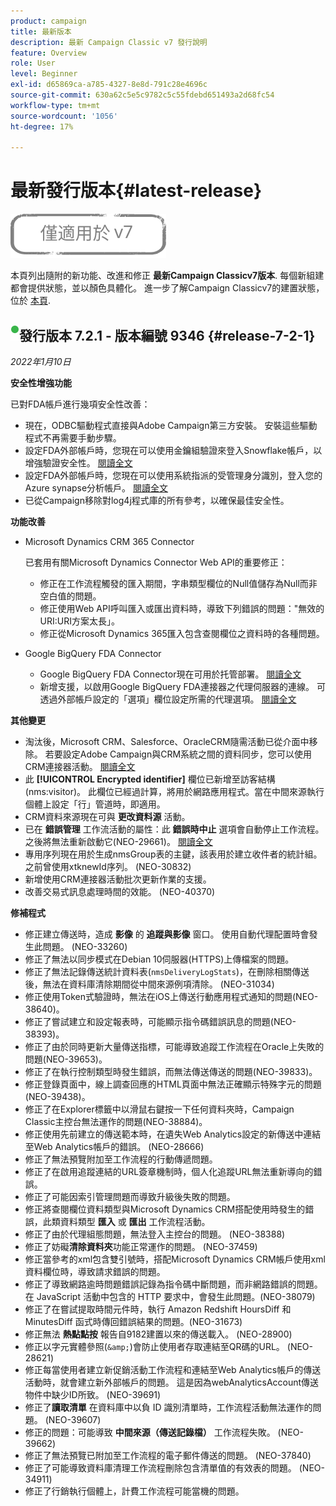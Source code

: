 ```yaml
---
product: campaign
title: 最新版本
description: 最新 Campaign Classic v7 發行說明
feature: Overview
role: User
level: Beginner
exl-id: d65869ca-a785-4327-8e8d-791c28e4696c
source-git-commit: 630a62c5e5c9782c5c55fdebd651493a2d68fc54
workflow-type: tm+mt
source-wordcount: '1056'
ht-degree: 17%

---
```


# 最新發行版本{#latest-release}

![](../../assets/v7-only.svg)

本頁列出隨附的新功能、改進和修正 **最新Campaign Classicv7版本**. 每個新組建都會提供狀態，並以顏色具體化。 進一步了解Campaign Classicv7的建置狀態，位於 [本頁](rn-overview.md).

## ![](assets/do-not-localize/green_2.png)發行版本 7.2.1 - 版本編號 9346 {#release-7-2-1}

_2022年1月10日_

**安全性增強功能**

已對FDA帳戶進行幾項安全性改善：

* 現在，ODBC驅動程式直接與Adobe Campaign第三方安裝。 安裝這些驅動程式不再需要手動步驟。
* 設定FDA外部帳戶時，您現在可以使用金鑰組驗證來登入Snowflake帳戶，以增強驗證安全性。 [閱讀全文](../../installation/using/configure-fda-snowflake.md)
* 設定FDA外部帳戶時，您現在可以使用系統指派的受管理身分識別，登入您的Azure synapse分析帳戶。 [閱讀全文](../../installation/using/configure-fda-synapse.md#azure-external)
* 已從Campaign移除對log4j程式庫的所有參考，以確保最佳安全性。

**功能改善**

* Microsoft Dynamics CRM 365 Connector

   已套用有關Microsoft Dynamics Connector Web API的重要修正：

   * 修正在工作流程觸發的匯入期間，字串類型欄位的Null值儲存為Null而非空白值的問題。
   * 修正使用Web API呼叫匯入或匯出資料時，導致下列錯誤的問題：&quot;無效的URI:URI方案太長」。
   * 修正從Microsoft Dynamics 365匯入包含查閱欄位之資料時的各種問題。

* Google BigQuery FDA Connector

   * Google BigQuery FDA Connector現在可用於托管部署。 [閱讀全文](../../installation/using/configure-fda-google-big-query.md)
   * 新增支援，以啟用Google BigQuery FDA連接器之代理伺服器的連線。 可透過外部帳戶設定的「選項」欄位設定所需的代理選項。 [閱讀全文](../../installation/using/configure-fda-google-big-query.md#google-external)

**其他變更**

* 淘汰後，Microsoft CRM、Salesforce、OracleCRM隨需活動已從介面中移除。 若要設定Adobe Campaign與CRM系統之間的資料同步，您可以使用CRM連接器活動。 [閱讀全文](../../workflow/using/crm-connector.md)
* 此 **[!UICONTROL Encrypted identifier]** 欄位已新增至訪客結構(nms:visitor)。 此欄位已經過計算，將用於網路應用程式。當在中間來源執行個體上設定「行」管道時，即適用。
* CRM資料來源現在可與 **更改資料源** 活動。
* 已在 **錯誤管理** 工作流活動的屬性：此 **錯誤時中止** 選項會自動停止工作流程。 之後將無法重新啟動它(NEO-29661)。 [閱讀全文](../../workflow/using/advanced-parameters.md#in-case-of-errors)
* 專用序列現在用於生成nmsGroup表的主鍵，該表用於建立收件者的統計組。 之前曾使用xtknewId序列。 (NEO-30832)
* 新增使用CRM連接器活動批次更新作業的支援。
* 改善交易式訊息處理時間的效能。 (NEO-40370)

**修補程式**

* 修正建立傳送時，造成 **影像** 的 **追蹤與影像** 窗口。 使用自動代理配置時會發生此問題。 (NEO-33260)
* 修正了無法以同步模式在Debian 10伺服器(HTTPS)上傳檔案的問題。
* 修正了無法記錄傳送統計資料表(`nmsDeliveryLogStats`)，在刪除相關傳送後，無法在資料庫清除期間從中間來源例項清除。 (NEO-31034)
* 修正使用Token式驗證時，無法在iOS上傳送行動應用程式通知的問題(NEO-38640)。
* 修正了嘗試建立和設定報表時，可能顯示指令碼錯誤訊息的問題(NEO-38393)。
* 修正了由於同時更新大量傳送指標，可能導致追蹤工作流程在Oracle上失敗的問題(NEO-39653)。
* 修正了在執行控制類型時發生錯誤，而無法傳送傳送的問題(NEO-39833)。
* 修正登錄頁面中，線上調查回應的HTML頁面中無法正確顯示特殊字元的問題(NEO-39438)。
* 修正了在Explorer標籤中以滑鼠右鍵按一下任何資料夾時，Campaign Classic主控台無法運作的問題(NEO-38884)。
* 修正使用先前建立的傳送範本時，在遺失Web Analytics設定的新傳送中連結至Web Analytics帳戶的錯誤。 (NEO-28666)
* 修正了無法預覽附加至工作流程的行動傳遞問題。
* 修正了在啟用追蹤連結的URL簽章機制時，個人化追蹤URL無法重新導向的錯誤。
* 修正了可能因索引管理問題而導致升級後失敗的問題。
* 修正將查閱欄位資料類型與Microsoft Dynamics CRM搭配使用時發生的錯誤，此類資料類型 **匯入** 或 **匯出** 工作流程活動。
* 修正了由於代理組態問題，無法登入主控台的問題。 (NEO-38388)
* 修正了妨礙&#x200B;**清除資料夾**&#x200B;功能正常運作的問題。 (NEO-37459)
* 修正當參考的xml包含雙引號時，搭配Microsoft Dynamics CRM帳戶使用xml資料欄位時，導致請求錯誤的問題。
* 修正了導致網路逾時問題錯誤記錄為指令碼中斷問題，而非網路錯誤的問題。 在 JavaScript 活動中包含的 HTTP 要求中，會發生此問題。(NEO-38079)
* 修正了在嘗試提取時間元件時，執行 Amazon Redshift HoursDiff 和 MinutesDiff 函式時傳回錯誤結果的問題。(NEO-31673)
* 修正無法 **熱點點按** 報告自9182建置以來的傳送載入。 (NEO-28900)
* 修正以字元實體參照(`&amp;`)會防止使用者存取連結至QR碼的URL。 (NEO-28621)
* 修正每當使用者建立新促銷活動工作流程和連結至Web Analytics帳戶的傳送活動時，就會建立新外部帳戶的問題。 這是因為webAnalyticsAccount傳送物件中缺少ID所致。 (NEO-39691)
* 修正了&#x200B;**讀取清單** 在資料庫中以負 ID 識別清單時，工作流程活動無法運作的問題。 (NEO-39607)
* 修正的問題：可能導致 **中間來源（傳送記錄檔）** 工作流程失敗。 (NEO-39662)
* 修正了無法預覽已附加至工作流程的電子郵件傳送的問題。 (NEO-37840)
* 修正了可能導致資料庫清理工作流程刪除包含清單值的有效表的問題。 (NEO-34911)
* 修正了行銷執行個體上，計費工作流程可能當機的問題。
